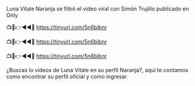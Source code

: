 Luna Vitale Naranja se filtró el video viral con Simón Trujillo publicado en Only

📺📱👉◄◄🔴  https://tinyurl.com/5n6bjbnr

📺📱👉◄◄🔴  https://tinyurl.com/5n6bjbnr

📺📱👉◄◄🔴  https://tinyurl.com/5n6bjbnr

¿Buscas lo videos de Luna Vitale en su perfil Naranja?, aquí te contamos como encontrar su perfil oficial y como ingresar.
